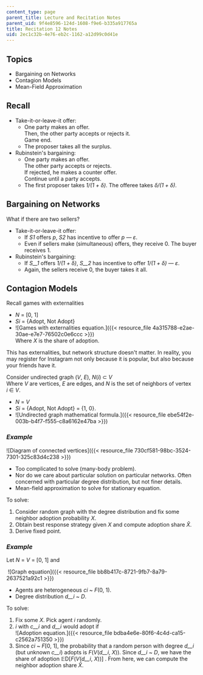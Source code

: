 ```yaml
---
content_type: page
parent_title: Lecture and Recitation Notes
parent_uid: 9f4e8596-124d-1608-f9e6-b335a917765a
title: Recitation 12 Notes
uid: 2ec1c32b-4e76-eb2c-1162-a12d99c0d41e
---
```


Topics
------

*   Bargaining on Networks
*   Contagion Models
*   Mean-Field Approximation

Recall
------

*   Take-it-or-leave-it offer:
    *   One party makes an offer.  
        Then, the other party accepts or rejects it.  
        Game end.
    *   The proposer takes all the surplus. 
*   Rubinstein's bargaining:
    *   One party makes an offer.  
        The other party accepts or rejects.  
        If rejected, he makes a counter offer.  
        Continue until a party accepts.
    *   The first proposer takes _1/(1 + δ)_. The offeree takes _δ/(1 + δ)_.

Bargaining on Networks
----------------------

What if there are two sellers?

*   Take-it-or-leave-it offer:  
    *   If _S1_ offers _p_, _S2_ has incentive to offer _p — ε_.
    *   Even if sellers make (simultaneous) offers, they receive 0. The buyer receives 1.
*   Rubinstein's bargaining:
    *   If _S__1_ offers _1/(1 + δ)_, _S__2_ has incentive to offer _1/(1 + δ) — ε_.
    *   Again, the sellers receive 0, the buyer takes it all. 

Contagion Models
----------------

Recall games with externalities

*   _N_ = \[0, 1\]
*   _Si_ = {Adopt, Not Adopt}
*     
    ![Games with externalities equation.]({{< resource_file 4a315788-e2ae-30ae-e7e7-76502c0e6ccc >}})  
    Where _X_ is the share of adoption. 

This has externalities, but network structure doesn't matter. In reality, you may register for Instagram not only because it is popular, but also because your friends have it. 

Consider undirected graph (_V_, _E_), _N_(_i_) ⊂ _V_  
Where _V_ are vertices, _E_ are edges, and _N_ is the set of neighbors of vertex _i_ ∈ _V_.

*   _N_ = _V_
*   _Si_ = {Adopt, Not Adopt} = {1, 0}.
*     
    ![Undirected graph mathematical formula.]({{< resource_file ebe54f2e-003b-b4f7-f555-c8a6162e47ba >}})

### _Example_

![Diagram of connected vertices]({{< resource_file 730cf581-98bc-3524-7301-325c83d4c238 >}})

*   Too complicated to solve (many-body problem).
*   Nor do we care about particular solution on particular networks. Often concerned with particular degree distribution, but not finer details.
*   Mean-field approximation to solve for stationary equation. 

To solve:

1.  Consider random graph with the degree distribution and fix some neighbor adoption probability _X_. 
2.  Obtain best response strategy given _X_ and compute adoption share _X̂_.
3.  Derive fixed point. 

### _Example_

Let _N_ = _V_ = \[0, 1\] and 

 ![Graph equation]({{< resource_file bb8b417c-8721-9fb7-8a79-2637521a92c1 >}})

*   Agents are heterogeneous _ci_ ~ _F_(0, 1).
*   Degree distribution _d__i_ ~ _D_.

To solve:

1.  Fix some _X_. Pick agent _i_ randomly.
2.  _i_ with _c__i_ and _d__i_ would adopt if  
    ![Adoption equation.]({{< resource_file bdba4e6e-80f6-4c4d-ca15-c2562a751350 >}})
3.  Since _ci_ ~ _F_\[0, 1\], the probability that a random person with degree _d__i_ (but unknown _c__i_) adopts is _F_(_V_(_d__i_, _X_)). Since _d__i_ ~ _D_, we have the share of adoption 𝔼D\[_F_(_V_(_d__i_, _X_))\] . From here, we can compute the neighbor adoption share _X̂_.